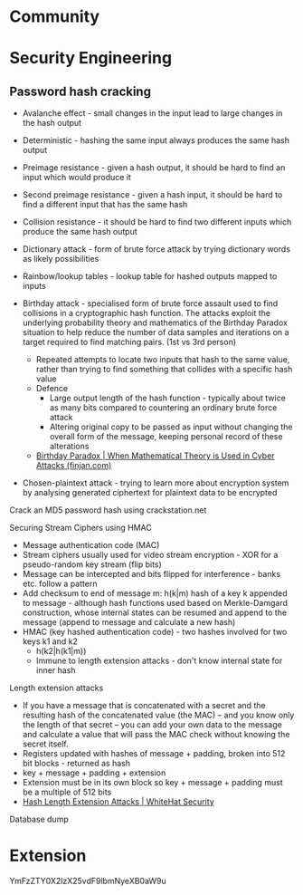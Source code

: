 # Community



# Security Engineering

## Password hash cracking

- Avalanche effect - small changes in the input lead to large changes in the hash output
- Deterministic - hashing the same input always produces the same hash output
- Preimage resistance - given a hash output, it should be hard to find an input which would produce it
- Second preimage resistance - given a hash input, it should be hard to find a different input that has the same hash
- Collision resistance - it should be hard to find two different inputs which produce the same hash output

- Dictionary attack - form of brute force attack by trying dictionary words as likely possibilities
- Rainbow/lookup tables - lookup table for hashed outputs mapped to inputs
- Birthday attack - specialised form of brute force assault used to find collisions in a cryptographic hash function. The attacks exploit the underlying probability theory and mathematics of the Birthday Paradox situation to help reduce the number of data samples and iterations on a target required to find matching pairs. (1st vs 3rd person)
  - Repeated attempts to locate two inputs that hash to the same value, rather than trying to find something that collides with a specific hash value
  - Defence
    - Large output length of the hash function - typically about twice as many bits compared to countering an ordinary brute force attack
    - Altering original copy to be passed as input without changing the overall form of the message, keeping personal record of these alterations
  - [Birthday Paradox | When Mathematical Theory is Used in Cyber Attacks (finjan.com)](https://blog.finjan.com/birthday-paradox-when-mathematical-theory-is-used-in-cyber-attacks/)
- Chosen-plaintext attack - trying to learn more about encryption system by analysing generated ciphertext for plaintext data to be encrypted

Crack an MD5 password hash using crackstation.net

Securing Stream Ciphers using HMAC

- Message authentication code (MAC)
- Stream ciphers usually used for video stream encryption - XOR for a pseudo-random key stream (flip bits)
- Message can be intercepted and bits flipped for interference - banks etc. follow a pattern
- Add checksum to end of message m: h(k|m) hash of a key k appended to message - although hash functions used based on Merkle-Damgard construction, whose internal states can be resumed and append to the message (append to message and calculate a new hash)
- HMAC (key hashed authentication code) - two hashes involved for two keys k1 and k2
  - h(k2|h(k1|m))
  - Immune to length extension attacks - don't know internal state for inner hash

Length extension attacks

- If you have a message that is concatenated with a secret and the resulting hash of the concatenated value (the MAC) – and you know only the length of that secret – you can add your own data to the message and calculate a value that will pass the MAC check without knowing the secret itself.
- Registers updated with hashes of message + padding, broken into 512 bit blocks - returned as hash
- key + message + padding + extension
- Extension must be in its own block so key + message + padding must be a multiple of 512 bits
- [Hash Length Extension Attacks | WhiteHat Security](https://www.whitehatsec.com/blog/hash-length-extension-attacks/)

Database dump



# Extension

YmFzZTY0X2lzX25vdF9lbmNyeXB0aW9u





